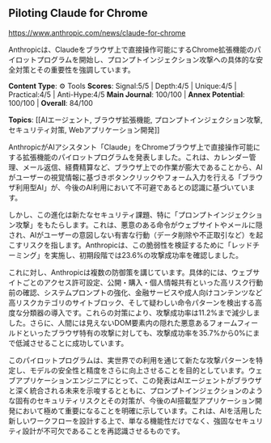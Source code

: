 ## Piloting Claude for Chrome

https://www.anthropic.com/news/claude-for-chrome

Anthropicは、Claudeをブラウザ上で直接操作可能にするChrome拡張機能のパイロットプログラムを開始し、プロンプトインジェクション攻撃への具体的な安全対策とその重要性を強調しています。

**Content Type**: ⚙️ Tools
**Scores**: Signal:5/5 | Depth:4/5 | Unique:4/5 | Practical:4/5 | Anti-Hype:4/5
**Main Journal**: 100/100 | **Annex Potential**: 100/100 | **Overall**: 84/100

**Topics**: [[AIエージェント, ブラウザ拡張機能, プロンプトインジェクション攻撃, セキュリティ対策, Webアプリケーション開発]]

AnthropicがAIアシスタント「Claude」をChromeブラウザ上で直接操作可能にする拡張機能のパイロットプログラムを発表しました。これは、カレンダー管理、メール返信、経費精算など、ブラウザ上での作業が膨大であることから、AIがユーザーの視覚情報に基づきボタンクリックやフォーム入力を行える「ブラウザ利用型AI」が、今後のAI利用において不可避であるとの認識に基づいています。

しかし、この進化は新たなセキュリティ課題、特に「プロンプトインジェクション攻撃」をもたらします。これは、悪意のある命令がウェブサイトやメールに隠され、AIがユーザーの意図しない有害な行動（データ削除や不正取引など）を起こすリスクを指します。Anthropicは、この脆弱性を検証するために「レッドチーミング」を実施し、初期段階では23.6%の攻撃成功率を確認しました。

これに対し、Anthropicは複数の防御策を講じています。具体的には、ウェブサイトごとのアクセス許可設定、公開・購入・個人情報共有といった高リスク行動前の確認、システムプロンプトの強化、金融サービスや成人向けコンテンツなど高リスクカテゴリのサイトブロック、そして疑わしい命令パターンを検出する高度な分類器の導入です。これらの対策により、攻撃成功率は11.2%まで減少しました。さらに、人間には見えないDOM要素内の隠れた悪意あるフォームフィールドといったブラウザ特有の攻撃に対しても、攻撃成功率を35.7%から0%にまで低減させることに成功しています。

このパイロットプログラムは、実世界での利用を通じて新たな攻撃パターンを特定し、モデルの安全性と精度をさらに向上させることを目的としています。ウェブアプリケーションエンジニアにとって、この発表はAIエージェントがブラウザと深く統合される未来を示唆するとともに、プロンプトインジェクションのような固有のセキュリティリスクとその対策が、今後のAI搭載型アプリケーション開発において極めて重要になることを明確に示しています。これは、AIを活用した新しいワークフローを設計する上で、単なる機能性だけでなく、強固なセキュリティ設計が不可欠であることを再認識させるものです。